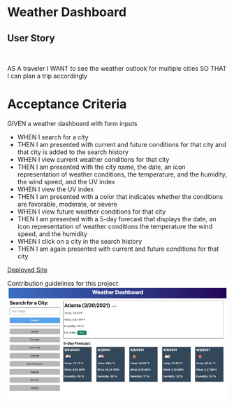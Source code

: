 # Weather Dashboard

## User Story

<br>

AS A traveler
I WANT to see the weather outlook for multiple cities
SO THAT I can plan a trip accordingly

# Acceptance Criteria

GIVEN a weather dashboard with form inputs
<br>

<ul>
<li>WHEN I search for a city</li>
<li>THEN I am presented with current and future conditions for that city and that city is added to the search history</li>
<li>WHEN I view current weather conditions for that city</li>
<li>THEN I am presented with the city name, the date, an icon representation of weather conditions, the temperature, and the humidity, the wind speed, and the UV index</li>
<li>WHEN I view the UV index</li>
<li>THEN I am presented with a color that indicates whether the conditions are favorable, moderate, or severe</li>
<li>WHEN I view future weather conditions for that city</li>
<li>THEN I am presented with a 5-day forecast that displays the date, an icon representation of weather conditions the temperature the wind speed, and the humidity</li>
<li>WHEN I click on a city in the search history</li>
<li>THEN I am again presented with current and future conditions for that city</li>
</ul>

[Deployed Site](https://levimendyk.github.io/weather-dashboard/)

Contribution guidelines for this project
<img src="./assets/images/dashboard-capture.PNG" alt="weather dashboard screenshot" />
